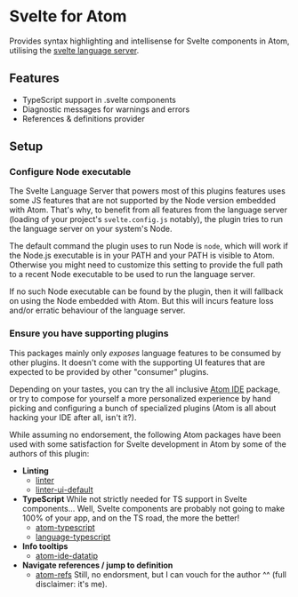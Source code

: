 # Svelte for Atom

Provides syntax highlighting and intellisense for Svelte components in Atom, utilising the [svelte language server](https://github.com/sveltejs/language-tools/tree/master/packages/language-server).

## Features

- TypeScript support in .svelte components
- Diagnostic messages for warnings and errors
- References & definitions provider

## Setup

### Configure Node executable

The Svelte Language Server that powers most of this plugins features uses some JS features that are not supported by the Node version embedded with Atom. That's why, to benefit from all features from the language server (loading of your project's `svelte.config.js` notably), the plugin tries to run the language server on your system's Node.

The default command the plugin uses to run Node is `node`, which will work if the Node.js executable is in your PATH and your PATH is visible to Atom. Otherwise you might need to customize this setting to provide the full path to a recent Node executable to be used to run the language server.

If no such Node executable can be found by the plugin, then it will fallback on using the Node embedded with Atom. But this will incurs feature loss and/or erratic behaviour of the language server.

### Ensure you have supporting plugins

This packages mainly only _exposes_ language features to be consumed by other plugins. It doesn't come with the supporting UI features that are expected to be provided by other "consumer" plugins.

Depending on your tastes, you can try the all inclusive [Atom IDE](https://ide.atom.io/) package, or try to compose for yourself a more personalized experience by hand picking and configuring a bunch of specialized plugins (Atom is all about hacking your IDE after all, isn't it?).

While assuming no endorsement, the following Atom packages have been used with some satisfaction for Svelte development in Atom by some of the authors of this plugin:

- **Linting**
  - [linter](https://atom.io/packages/linter)
  - [linter-ui-default](https://atom.io/packages/linter-ui-default)
- **TypeScript** While not strictly needed for TS support in Svelte components... Well, Svelte components are probably not going to make 100% of your app, and on the TS road, the more the better!
  - [atom-typescript](https://atom.io/packages/atom-typescript)
  - [language-typescript](https://atom.io/packages/language-typescript)
- **Info tooltips**
  - [atom-ide-datatip](https://atom.io/packages/atom-ide-datatip)
- **Navigate references / jump to definition**
  - [atom-refs](https://atom.io/packages/atom-refs) Still, no endorsment, but I can vouch for the author ^^ (full disclaimer: it's me).
